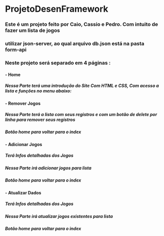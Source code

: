 # ProjetoDesenFramework


### **Este é um projeto feito por Caio, Cassio e Pedro. Com intuito de fazer um lista de jogos**

### **utilizar json-server, ao qual arquivo db.json está na pasta form-api**
### Neste projeto será separado em 4 páginas :

#### - **Home**
##### Nessa Parte terá uma introdução do Site Com HTML e CSS, Com acesso a lista e funções no menu abaixo:


#### - **Remover Jogos**
#####    Nessa Parte terá a lista com seus registros e com um botão de delete por linha para remover seus registros
#####    Botão home para voltar para o index

#### - **Adicionar Jogos**
#####    Terá Infos detalhadas dos Jogos
#####    Nessa Parte irá adicionar jogos para lista 
#####    Botão home para voltar para o index

#### - **Atualizar Dados**
#####    Terá Infos detalhadas dos Jogos
#####    Nessa Parte irá atualizar jogos existentes para lista
#####    Botão home para voltar para o index




